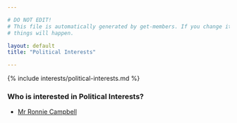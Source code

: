 ```yaml
---

# DO NOT EDIT!
# This file is automatically generated by get-members. If you change it, bad
# things will happen.

layout: default
title: "Political Interests"

---
```


{% include interests/political-interests.md %}

### Who is interested in Political Interests?


* [Mr Ronnie Campbell](/members/mr-ronnie-campbell.html)
